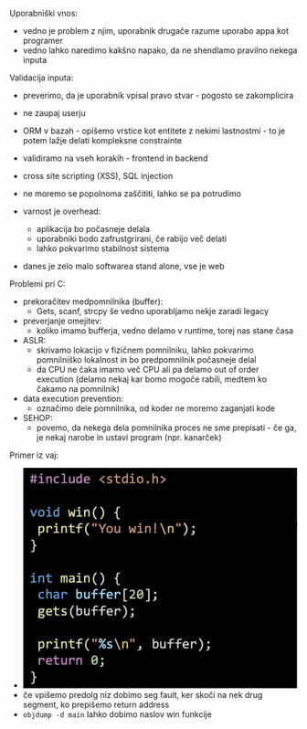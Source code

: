 Uporabniški vnos:
- vedno je problem z njim, uporabnik drugače razume uporabo appa kot programer
- vedno lahko naredimo kakšno napako, da ne shendlamo pravilno nekega inputa

Validacija inputa:
- preverimo, da je uporabnik vpisal pravo stvar - pogosto se zakomplicira
- ne zaupaj userju

- ORM v bazah - opišemo vrstice kot entitete z nekimi lastnostmi - to je potem lažje delati kompleksne constrainte
- validiramo na vseh korakih - frontend in backend

 - cross site scripting (XSS), SQL injection
 - ne moremo se popolnoma zaščititi, lahko se pa potrudimo
 
 - varnost je overhead:
	 - aplikacija bo počasneje delala
	 - uporabniki bodo zafrustgrirani, če rabijo več delati
	 - lahko pokvarimo stabilnost sistema

- danes je zelo malo softwarea stand alone, vse je web

Problemi pri C:
- prekoračitev medpomnilnika (buffer):
	- Gets, scanf, strcpy še vedno uporabljamo nekje zaradi legacy
- preverjanje omejitev:
	- koliko imamo bufferja, vedno delamo v runtime, torej nas stane časa
- ASLR:
	- skrivamo lokacijo v fizičnem pomnilniku, lahko pokvarimo pomnilniško lokalnost in bo predpomnilnik počasneje delal
	- da CPU ne čaka imamo več CPU ali pa delamo out of order execution (delamo nekaj kar bomo mogoče rabili, medtem ko čakamo na pomnilnik)
- data execution prevention:
	- označimo dele pomnilnika, od koder ne moremo zaganjati kode
- SEHOP:
	- povemo, da nekega dela pomnilnika proces ne sme prepisati - če ga, je nekaj narobe in ustavi program (npr. kanarček)

Primer iz vaj:
- ![300](../../Images3/Pasted%20image%2020250306085631.png)
- če vpišemo predolg niz dobimo seg fault, ker skoči na nek drug segment, ko prepišemo return address
- `objdump -d main` lahko dobimo naslov win funkcije